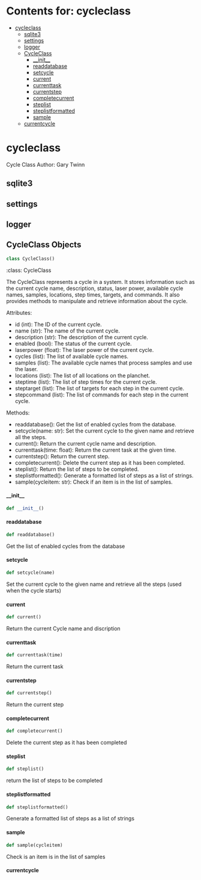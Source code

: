 # Contents for: cycleclass

* [cycleclass](#cycleclass)
  * [sqlite3](#cycleclass.sqlite3)
  * [settings](#cycleclass.settings)
  * [logger](#cycleclass.logger)
  * [CycleClass](#cycleclass.CycleClass)
    * [\_\_init\_\_](#cycleclass.CycleClass.__init__)
    * [readdatabase](#cycleclass.CycleClass.readdatabase)
    * [setcycle](#cycleclass.CycleClass.setcycle)
    * [current](#cycleclass.CycleClass.current)
    * [currenttask](#cycleclass.CycleClass.currenttask)
    * [currentstep](#cycleclass.CycleClass.currentstep)
    * [completecurrent](#cycleclass.CycleClass.completecurrent)
    * [steplist](#cycleclass.CycleClass.steplist)
    * [steplistformatted](#cycleclass.CycleClass.steplistformatted)
    * [sample](#cycleclass.CycleClass.sample)
  * [currentcycle](#cycleclass.currentcycle)

<a id="cycleclass"></a>

# cycleclass

Cycle Class
Author: Gary Twinn

<a id="cycleclass.sqlite3"></a>

## sqlite3

<a id="cycleclass.settings"></a>

## settings

<a id="cycleclass.logger"></a>

## logger

<a id="cycleclass.CycleClass"></a>

## CycleClass Objects

```python
class CycleClass()
```

:class: CycleClass

The CycleClass represents a cycle in a system. It stores information such as the current cycle name, description,
 status, laser power, available cycle names, samples, locations, step times, targets, and commands.
 It also provides methods to manipulate and retrieve information about the cycle.

Attributes:
- id (int): The ID of the current cycle.
- name (str): The name of the current cycle.
- description (str): The description of the current cycle.
- enabled (bool): The status of the current cycle.
- laserpower (float): The laser power of the current cycle.
- cycles (list): The list of available cycle names.
- samples (list): The available cycle names that process samples and use the laser.
- locations (list): The list of all locations on the planchet.
- steptime (list): The list of step times for the current cycle.
- steptarget (list): The list of targets for each step in the current cycle.
- stepcommand (list): The list of commands for each step in the current cycle.

Methods:
- readdatabase(): Get the list of enabled cycles from the database.
- setcycle(name: str): Set the current cycle to the given name and retrieve all the steps.
- current(): Return the current cycle name and description.
- currenttask(time: float): Return the current task at the given time.
- currentstep(): Return the current step.
- completecurrent(): Delete the current step as it has been completed.
- steplist(): Return the list of steps to be completed.
- steplistformatted(): Generate a formatted list of steps as a list of strings.
- sample(cycleitem: str): Check if an item is in the list of samples.

<a id="cycleclass.CycleClass.__init__"></a>

#### \_\_init\_\_

```python
def __init__()
```

<a id="cycleclass.CycleClass.readdatabase"></a>

#### readdatabase

```python
def readdatabase()
```

Get the list of enabled cycles from the database

<a id="cycleclass.CycleClass.setcycle"></a>

#### setcycle

```python
def setcycle(name)
```

Set the current cycle to the given name and retrieve all the steps (used when the cycle starts)

<a id="cycleclass.CycleClass.current"></a>

#### current

```python
def current()
```

Return the current Cycle name and discription

<a id="cycleclass.CycleClass.currenttask"></a>

#### currenttask

```python
def currenttask(time)
```

Return the current task

<a id="cycleclass.CycleClass.currentstep"></a>

#### currentstep

```python
def currentstep()
```

Return the current step

<a id="cycleclass.CycleClass.completecurrent"></a>

#### completecurrent

```python
def completecurrent()
```

Delete the current step as it has been completed

<a id="cycleclass.CycleClass.steplist"></a>

#### steplist

```python
def steplist()
```

return the list of steps to be completed

<a id="cycleclass.CycleClass.steplistformatted"></a>

#### steplistformatted

```python
def steplistformatted()
```

Generate a formatted list of steps as a list of strings

<a id="cycleclass.CycleClass.sample"></a>

#### sample

```python
def sample(cycleitem)
```

Check is an item is in the list of samples

<a id="cycleclass.currentcycle"></a>

#### currentcycle

